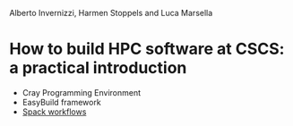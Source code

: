 Alberto Invernizzi, Harmen Stoppels and Luca Marsella 

# How to build HPC software at CSCS: a practical introduction
- Cray Programming Environment
- EasyBuild framework
- [Spack workflows](Spack_workflows.pdf)
